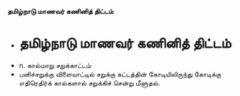 **தமிழ்நாடு மாணவர் கணினித் திட்டம்**
- # தமிழ்நாடு மாணவர் கணினித் திட்டம்
- n. கால்மாறு சறுக்காட்டம்
- பனிச்சறுக்கு விளையாட்டில் சறுக்கு கட்டத்தின் கோடியிலிருந்து கோடிக்கு எதிரெதிர்க் கால்களால் சறுக்கிச் சென்று மீளுதல்.

